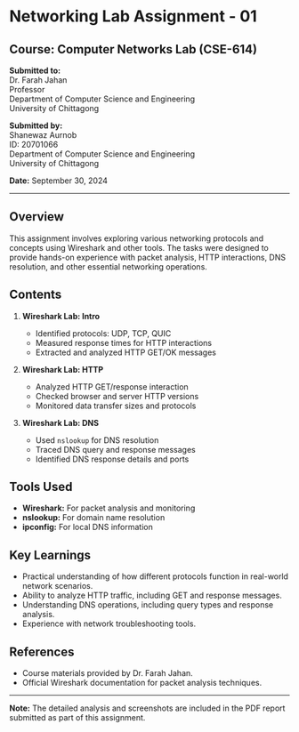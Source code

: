 # Networking Lab Assignment - 01

## Course: Computer Networks Lab (CSE-614)
**Submitted to:**  
Dr. Farah Jahan  
Professor  
Department of Computer Science and Engineering  
University of Chittagong

**Submitted by:**  
Shanewaz Aurnob  
ID: 20701066  
Department of Computer Science and Engineering  
University of Chittagong  

**Date:** September 30, 2024

---

## Overview

This assignment involves exploring various networking protocols and concepts using Wireshark and other tools. The tasks were designed to provide hands-on experience with packet analysis, HTTP interactions, DNS resolution, and other essential networking operations.

## Contents

1. **Wireshark Lab: Intro**
    - Identified protocols: UDP, TCP, QUIC
    - Measured response times for HTTP interactions
    - Extracted and analyzed HTTP GET/OK messages

2. **Wireshark Lab: HTTP**
    - Analyzed HTTP GET/response interaction
    - Checked browser and server HTTP versions
    - Monitored data transfer sizes and protocols

3. **Wireshark Lab: DNS**
    - Used `nslookup` for DNS resolution
    - Traced DNS query and response messages
    - Identified DNS response details and ports

## Tools Used

- **Wireshark:** For packet analysis and monitoring
- **nslookup:** For domain name resolution
- **ipconfig:** For local DNS information

## Key Learnings

- Practical understanding of how different protocols function in real-world network scenarios.
- Ability to analyze HTTP traffic, including GET and response messages.
- Understanding DNS operations, including query types and response analysis.
- Experience with network troubleshooting tools.

## References

- Course materials provided by Dr. Farah Jahan.
- Official Wireshark documentation for packet analysis techniques.

---

**Note:** The detailed analysis and screenshots are included in the PDF report submitted as part of this assignment.
